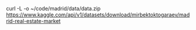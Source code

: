 curl -L -o ~/code/madrid/data/data.zip\
https://www.kaggle.com/api/v1/datasets/download/mirbektoktogaraev/madrid-real-estate-market
